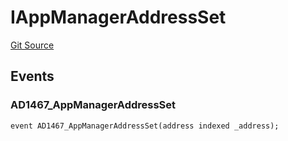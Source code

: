 # IAppManagerAddressSet
[Git Source](https://github.com/thrackle-io/tron/blob/845c12315ef4ac1a6cc2b1c3212b2b372da974eb/src/common/IEvents.sol)


## Events
### AD1467_AppManagerAddressSet

```solidity
event AD1467_AppManagerAddressSet(address indexed _address);
```

